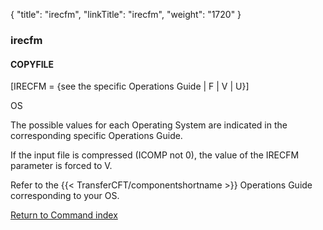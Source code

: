 {
    "title": "irecfm",
    "linkTitle": "irecfm",
    "weight": "1720"
}<span id="irecfm"></span>

### irecfm

#### COPYFILE

\[IRECFM
= {see the specific Operations Guide | F | V | U}\]    

OS

The possible values for each Operating
System are indicated in the corresponding specific Operations Guide.

If the input file is compressed (ICOMP not 0), the value of the IRECFM
parameter is forced to V.

Refer to the {{< TransferCFT/componentshortname  >}} Operations Guide corresponding to your
OS.

[Return to Command index](../../)

